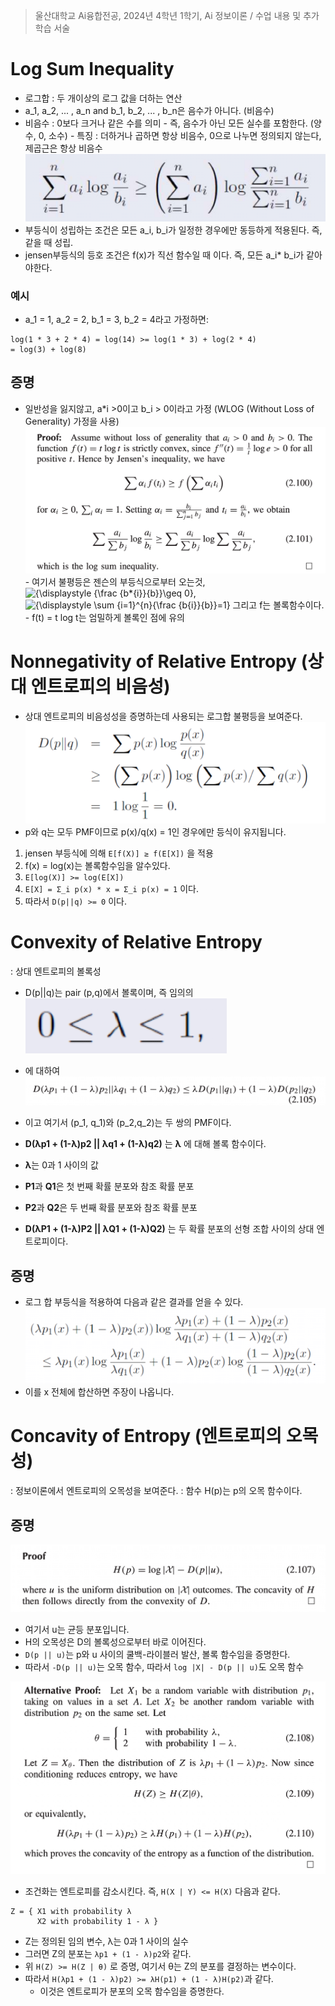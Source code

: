 > 울산대학교 Ai융합전공, 2024년 4학년 1학기, Ai 정보이론 / 수업 내용 및 추가 학습 서술

# Log Sum Inequality

- 로그합 : 두 개이상의 로그 값을 더하는 연산
- a_1, a_2, ... , a_n and b_1, b_2, ... , b_n은 음수가 아니다. (비음수)
- 비음수 : 0보다 크거나 같은 수를 의미 - 즉, 음수가 아닌 모든 실수를 포함한다. (양수, 0, 소수) - 특징 : 더하거나 곱하면 항상 비음수, 0으로 나누면 정의되지 않는다, 제곱근은 항상 비음수
  ![alt text](<Information Theory Attached file/Pasted image 20240407184007.png>)
- 부등식이 성립하는 조건은 모든 a_i, b_i가 일정한 경우에만 동등하게 적용된다. 즉, 같을 때 성립.
- jensen부등식의 등호 조건은 f(x)가 직선 함수일 때 이다. 즉, 모든 a_i\* b_i가 같아야한다.

### 예시

- a_1 = 1, a_2 = 2, b_1 = 3, b_2 = 4라고 가정하면:

```
log(1 * 3 + 2 * 4) = log(14) >= log(1 * 3) + log(2 * 4)
= log(3) + log(8)
```

## 증명

- 일반성을 잃지않고, a*i >0이고 b_i > 0이라고 가정 (WLOG (Without Loss of Generality) 가정을 사용)
  ![alt text](<Information Theory Attached file/Pasted image 20240411034030.png>) - 여기서 불평등은 젠슨의 부등식으로부터 오는것, ![{\displaystyle {\frac {b*{i}}{b}}\geq 0}](https://wikimedia.org/api/rest_v1/media/math/render/svg/3425e4e6b6fd95bca5b2ba696a37094cab11a6f1), ![{\displaystyle \sum _{i=1}^{n}{\frac {b_{i}}{b}}=1}](https://wikimedia.org/api/rest_v1/media/math/render/svg/3122681e020df75cdab4bcdc97f31df90c69c159) 그리고 f는 볼록함수이다. - f(t) = t log t는 엄밀하게 볼록인 점에 유의

# Nonnegativity of Relative Entropy (상대 엔트로피의 비음성)

- 상대 엔트로피의 비음성성을 증명하는데 사용되는 로그합 불평등을 보여준다.
  ![alt text](<Information Theory Attached file/Pasted image 20240407184530.png>)
- p와 q는 모두 PMF이므로 p(x)/q(x) = 1인 경우에만 등식이 유지됩니다.

1. jensen 부등식에 의해 `E[f(X)] ≥ f(E[X])` 을 적용
2. f(x) = log(x)는 볼록함수임을 알수있다.
3. `E[log(X)] >= log(E[X])`
4. `E[X] = Σ_i p(x) * x = Σ_i p(x) = 1` 이다.
5. 따라서 `D(p||q) >= 0` 이다.

# Convexity of Relative Entropy

: 상대 엔트로피의 볼록성

- D(p||q)는 pair (p,q)에서 볼록이며, 즉 임의의
  ![alt text](<Information Theory Attached file/Pasted image 20240411035022.png>)
- 에 대하여
  ![alt text](<Information Theory Attached file/Pasted image 20240407210804.png>)
- 이고 여기서 (p_1, q_1)와 (p_2,q_2)는 두 쌍의 PMF이다.
- **D(λp1 + (1-λ)p2 || λq1 + (1-λ)q2)** 는 **λ** 에 대해 볼록 함수이다.

- **λ**는 0과 1 사이의 값
- **P1**과 **Q1**은 첫 번째 확률 분포와 참조 확률 분포
- **P2**과 **Q2**은 두 번째 확률 분포와 참조 확률 분포
- **D(λP1 + (1-λ)P2 || λQ1 + (1-λ)Q2)** 는 두 확률 분포의 선형 조합 사이의 상대 엔트로피이다.

## 증명

- 로그 합 부등식을 적용하여 다음과 같은 결과를 얻을 수 있다.
  ![alt text](<Information Theory Attached file/Pasted image 20240407211001.png>)
- 이를 x 전체에 합산하면 주장이 나옵니다.

# Concavity of Entropy (엔트로피의 오목성)

: 정보이론에서 엔트로피의 오목성을 보여준다.
: 함수 H(p)는 p의 오목 함수이다.

## 증명

![alt text](<Information Theory Attached file/Pasted image 20240411040359.png>)

- 여기서 u는 균등 분포입니다.
- H의 오목성은 D의 볼록성으로부터 바로 이어진다.
- `D(p || u)`는 p와 u 사이의 쿨백-라이블러 발산, 볼록 함수임을 증명한다.
- 따라서 `-D(p || u)`는 오목 함수, 따라서 `log |X| - D(p || u)`도 오목 함수

![alt text](<Information Theory Attached file/Pasted image 20240411040411.png>)

- 조건화는 엔트로피를 감소시킨다. 즉, `H(X | Y) <= H(X)` 다음과 같다.

```
Z = { X1 with probability λ
	  X2 with probability 1 - λ }
```

- Z는 정의된 임의 변수, λ는 0과 1 사이의 실수
- 그러면 Z의 분포는 `λp1 + (1 - λ)p2`와 같다.
- 위 `H(Z) >= H(Z | θ)` 로 증명, 여기서 θ는 Z의 분포를 결정하는 변수이다.
- 따라서 `H(λp1 + (1 - λ)p2) >= λH(p1) + (1 - λ)H(p2)`과 같다.
  - 이것은 엔트로피가 분포의 오목 함수임을 증명한다.
